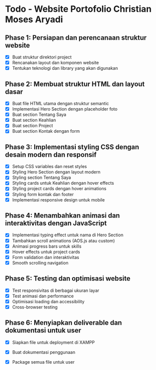 # Todo - Website Portofolio Christian Moses Aryadi

## Phase 1: Persiapan dan perencanaan struktur website
- [x] Buat struktur direktori project
- [x] Rencanakan layout dan komponen website
- [x] Tentukan teknologi dan library yang akan digunakan

## Phase 2: Membuat struktur HTML dan layout dasar
- [x] Buat file HTML utama dengan struktur semantic
- [x] Implementasi Hero Section dengan placeholder foto
- [x] Buat section Tentang Saya
- [x] Buat section Keahlian
- [x] Buat section Project
- [x] Buat section Kontak dengan form

## Phase 3: Implementasi styling CSS dengan desain modern dan responsif
- [x] Setup CSS variables dan reset styles
- [x] Styling Hero Section dengan layout modern
- [x] Styling section Tentang Saya
- [x] Styling cards untuk Keahlian dengan hover effects
- [x] Styling project cards dengan hover animations
- [x] Styling form kontak dan footer
- [x] Implementasi responsive design untuk mobile

## Phase 4: Menambahkan animasi dan interaktivitas dengan JavaScript
- [x] Implementasi typing effect untuk nama di Hero Section
- [x] Tambahkan scroll animations (AOS.js atau custom)
- [x] Animasi progress bars untuk skills
- [x] Hover effects untuk project cards
- [x] Form validation dan interaktivitas
- [x] Smooth scrolling navigation

## Phase 5: Testing dan optimisasi website
- [x] Test responsivitas di berbagai ukuran layar
- [x] Test animasi dan performance
- [x] Optimisasi loading dan accessibility
- [x] Cross-browser testing

## Phase 6: Menyiapkan deliverable dan dokumentasi untuk user
- [x] Siapkan file untuk deployment di XAMPP
- [x] Buat dokumentasi penggunaan
- [x] Package semua file untuk user

